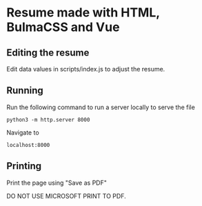 # Resume made with HTML, BulmaCSS and Vue

## Editing the resume
Edit data values in scripts/index.js to adjust the resume.

## Running
Run the following command to run a server locally to serve the file
```
python3 -m http.server 8000
```
Navigate to 

```
localhost:8000
```

## Printing
Print the page using "Save as PDF"

DO NOT USE MICROSOFT PRINT TO PDF.
